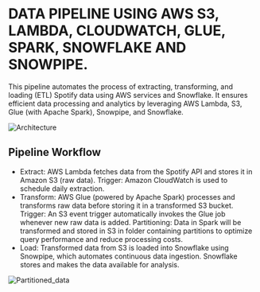 # DATA PIPELINE USING AWS S3, LAMBDA, CLOUDWATCH, GLUE, SPARK, SNOWFLAKE AND SNOWPIPE.
This pipeline automates the process of extracting, transforming, and loading (ETL) Spotify data using AWS services and Snowflake. It ensures efficient data processing and analytics by leveraging AWS Lambda, S3, Glue (with Apache Spark), Snowpipe, and Snowflake.

![Architecture](https://github.com/MeenaGandham/Spotify_Datapipelines/blob/main/spotify04_usingAWSGLUE,SPARK,SNOWFLAKE/glue_spark%202.png?raw=true)

## Pipeline Workflow
- Extract: AWS Lambda fetches data from the Spotify API and stores it in Amazon S3 (raw data). Trigger: Amazon CloudWatch is used to schedule daily extraction.
- Transform: AWS Glue (powered by Apache Spark) processes and transforms raw data before storing it in a transformed S3 bucket. Trigger: An S3 event trigger automatically invokes the Glue job whenever new raw data is added. Partitioning: Data in Spark will be transformed and stored in S3 in folder containing partitions to optimize query performance and reduce processing costs.
- Load: Transformed data from S3 is loaded into Snowflake using Snowpipe, which automates continuous data ingestion. Snowflake stores and makes the data available for analysis.

![Partitioned_data](https://github.com/MeenaGandham/Spotify_Datapipelines/blob/main/spotify04_usingAWSGLUE,SPARK,SNOWFLAKE/partitioned_data.png?raw=true)

